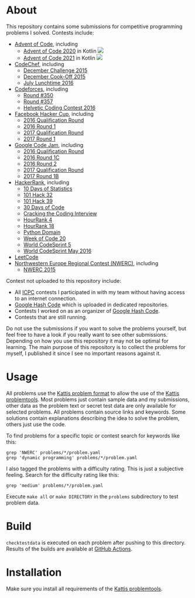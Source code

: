 # About

This repository contains some submissions for competitive programming problems I solved. Contests include:

 * [Advent of Code](https://adventofcode.com), including
   * [Advent of Code 2020](https://adventofcode.com/2020) in Kotlin ![](https://img.shields.io/badge/stars%20⭐-50-yellow?2020)
   * [Advent of Code 2021](https://adventofcode.com/2021) in Kotlin ![](https://img.shields.io/badge/stars%20⭐-26-yellow?2021)
 * [CodeChef](https://www.codechef.com), including
   * [December Challenge 2015](https://www.codechef.com/DEC15)
   * [December Cook-Off 2015](https://www.codechef.com/COOK65)
   * [July Lunchtime 2016](https://www.codechef.com/LTIME38)
 * [Codeforces](https://codeforces.com), including
   * [Round #350](https://codeforces.com/contest/670)
   * [Round #357](https://codeforces.com/contest/681)
   * [Helvetic Coding Contest 2016](http://codeforces.com/contest/690)
 * [Facebook Hacker Cup](https://www.facebook.com/codingcompetitions/hacker-cup), including
   * [2016 Qualification Round](https://www.facebook.com/codingcompetitions/hacker-cup/2016/qualification-round) 
   * [2016 Round 1](https://www.facebook.com/codingcompetitions/hacker-cup/2016/round-1)  
   * [2017 Qualification Round](https://www.facebook.com/codingcompetitions/hacker-cup/2017/qualification-round) 
   * [2017 Round 1](https://www.facebook.com/codingcompetitions/hacker-cup/2017/round-1)  
 * [Google Code Jam](https://codingcompetitions.withgoogle.com/codejam), including
   * [2016 Qualification Round](https://codingcompetitions.withgoogle.com/codejam/round/0000000000201bee)
   * [2016 Round 1C](https://codingcompetitions.withgoogle.com/codejam/round/0000000000201bef)
   * [2016 Round 2](https://codingcompetitions.withgoogle.com/codejam/round/0000000000201c91)
   * [2017 Qualification Round](https://codingcompetitions.withgoogle.com/codejam/round/00000000002017f7)
   * [2017 Round 1B](https://codingcompetitions.withgoogle.com/codejam/round/000000000020187f)
 * [HackerRank](https://www.hackerrank.com), including
   * [10 Days of Statistics](https://www.hackerrank.com/domains/tutorials/10-days-of-statistics)
   * [101 Hack 32](https://www.hackerrank.com/contests/101hack32)
   * [101 Hack 39](https://www.hackerrank.com/contests/101hack39)
   * [30 Days of Code](https://www.hackerrank.com/contests/30-days-of-code)
   * [Cracking the Coding Interview](https://blog.hackerrank.com/introducing-cracking-the-coding-interview-tutorial-new-study-on-interview-practice/)
   * [HourRank 4](https://www.hackerrank.com/contests/hourrank-4)
   * [HourRank 18](https://www.hackerrank.com/contests/hourrank-18)
   * [Python Domain](https://www.hackerrank.com/domains/python)
   * [Week of Code 20](https://www.hackerrank.com/contests/w20)
   * [World CodeSprint 5](https://www.hackerrank.com/contests/world-codesprint-5)
   * [World CodeSprint May 2016](https://www.hackerrank.com/contests/may-world-codesprint)
 * [LeetCode](https://leetcode.com)
 * [Northwestern Europe Regional Contest (NWERC)](https://www.nwerc.eu), including
   * [NWERC 2015](http://2015.nwerc.eu)

Contest not uploaded to this repository include:

* All [ICPC](https://icpc.global) contests I participated in with my team without having access to an internet
  connection.
* [Google Hash Code](https://hashcode.withgoogle.com/) which is uploaded in dedicated repositories.
* Contests I worked on as an organizer of [Google Hash Code](https://hashcode.withgoogle.com/).
* Contests that are still running.

Do not use the submissions if you want to solve the problems yourself, but feel free to have a look if you really
want to see other submissions. Depending on how you use this repository it may not be optimal for learning. The main
purpose of this repository is to collect the problems for myself, I published it since I see no important reasons
against it.

# Usage

All problems use the [Kattis problem format](http://www.problemarchive.org/wiki/index.php/Problem_Format) to allow
the use of the [Kattis problemtools](https://github.com/Kattis/problemtools). Most problems just contain sample data
and my submissions, other data as the problem text or secret test data are only available for selected problems. All
problems contain source links and keywords. Some solutions contain explanations describing the idea to solve the
problem, others just use the code.

To find problems for a specific topic or contest search for keywords like this:

```
grep 'NWERC' problems/*/problem.yaml
grep 'dynamic programming' problems/*/problem.yaml
```

I also tagged the problems with a difficulty rating. This is just a subjective feeling. Search for the difficulty rating
like this: 

```
grep 'medium' problems/*/problem.yaml
```

Execute `make all` or `make DIRECTORY` in the `problems` subdirectory to test problem data.

# Build

`checktestdata` is executed on each problem after pushing to this directory. Results of the builds are available at
[GitHub Actions](https://github.com/stoman/CompetitiveProgramming/actions).

# Installation

Make sure you install all requirements of the [Kattis problemtools](https://github.com/Kattis/problemtools).
